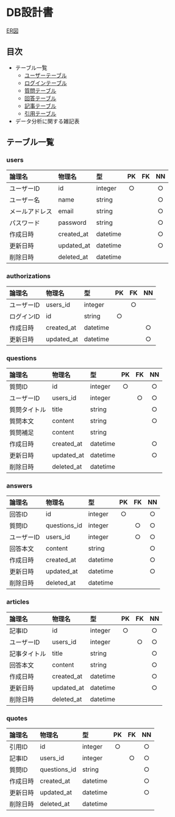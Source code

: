 # DB設計書
[ER図](ER図.md)

## 目次
* テーブル一覧
  * [ユーザーテーブル](#users)
  * [ログインテーブル](#authorizations)
  * [質問テーブル](#questions)
  * [回答テーブル](#answers)
  * [記事テーブル](#articles)
  * [引用テーブル](#quotes)
* データ分析に関する雑記表   

## テーブル一覧

### users
|論理名|物理名|型|PK|FK|NN|
|:---|:---|:---|:---:|:---:|:---:|
|ユーザーID|id|integer|○||○|
|ユーザー名|name|string|||○|
|メールアドレス|email|string|||○|
|パスワード|password|string|||○|
|作成日時|created_at|datetime|||○|
|更新日時|updated_at|datetime|||○|
|削除日時|deleted_at|datetime||||

### authorizations
|論理名|物理名|型|PK|FK|NN|
|:---|:---|:---|:---:|:---:|:---:|
|ユーザーID|users_id|integer||○||
|ログインID|id|string|○|||
|作成日時|created_at|datetime|||○|
|更新日時|updated_at|datetime|||○|

### questions
|論理名|物理名|型|PK|FK|NN|
|:---|:---|:---|:---:|:---:|:---:|
|質問ID|id|integer|○||○|
|ユーザーID|users_id|integer||○|○|
|質問タイトル|title|string|||○|
|質問本文|content|string|||○|
|質問補足|content|string||||
|作成日時|created_at|datetime|||○|
|更新日時|updated_at|datetime|||○|
|削除日時|deleted_at|datetime||||

### answers
|論理名|物理名|型|PK|FK|NN|
|:---|:---|:---|:---:|:---:|:---:|
|回答ID|id|integer|○||○|
|質問ID|questions_id|integer||○|○|
|ユーザーID|users_id|integer||○|○|
|回答本文|content|string|||○|
|作成日時|created_at|datetime|||○|
|更新日時|updated_at|datetime|||○|
|削除日時|deleted_at|datetime||||


### articles
|論理名|物理名|型|PK|FK|NN|
|:---|:---|:---|:---:|:---:|:---:|
|記事ID|id|integer|○||○|
|ユーザーID|users_id|integer||○|○|
|記事タイトル|title|string|||○|
|回答本文|content|string|||○|
|作成日時|created_at|datetime|||○|
|更新日時|updated_at|datetime|||○|
|削除日時|deleted_at|datetime||||

### quotes
|論理名|物理名|型|PK|FK|NN|
|:---|:---|:---|:---:|:---:|:---:|
|引用ID|id|integer|○||○|
|記事ID|users_id|integer||○|○|
|質問ID|questions_id|string|||○|
|作成日時|created_at|datetime|||○|
|更新日時|updated_at|datetime|||○|
|削除日時|deleted_at|datetime||||
